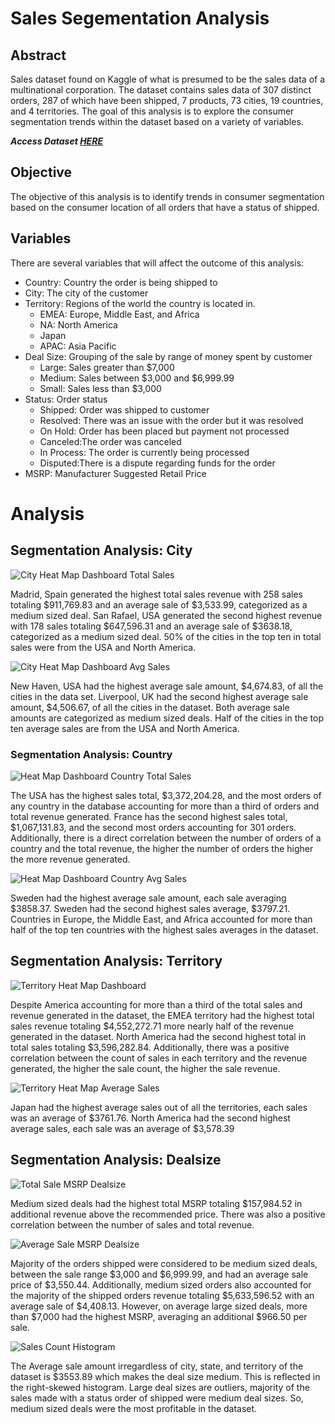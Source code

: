 # Sales Segementation Analysis

## Abstract

Sales dataset found on Kaggle of what is presumed to be the sales data of a multinational corporation. The dataset contains sales data of 307 distinct orders, 287 of which have been shipped, 7 products, 73 cities, 19 countries, and 4 territories. The goal of this analysis is to explore the consumer segmentation trends within the dataset based on a variety of variables. 

***Access Dataset [HERE](https://www.kaggle.com/datasets/kyanyoga/sample-sales-data)***

## Objective

The objective of this analysis is to identify trends in consumer segmentation based on the consumer location of all orders that have a status of shipped. 

## Variables

There are several variables that will affect the outcome of this analysis:

- Country: Country the order is being shipped to
- City:  The city of the customer 
- Territory: Regions of the world the country is located in. 
  - EMEA: Europe, Middle East, and Africa
  - NA: North America
  - Japan 
  - APAC: Asia Pacific
- Deal Size: Grouping of the sale by range of money spent by customer 
  - Large: Sales greater than  $7,000 
  - Medium: Sales between $3,000 and $6,999.99
  - Small: Sales less than $3,000
- Status: Order status
  - Shipped: Order was shipped to customer 
  - Resolved: There was an issue with the order but it was resolved
  - On Hold: Order has been placed but payment not processed
  - Canceled:The order was canceled
  - In Process: The order is currently being processed
  - Disputed:There is a dispute regarding funds for the order
- MSRP: Manufacturer Suggested Retail Price

# Analysis 

## Segmentation Analysis: City


![City Heat Map Dashboard Total Sales ](https://user-images.githubusercontent.com/112409778/208795405-fb71e283-5a9f-4371-8fd8-7d772122015e.jpg)

Madrid, Spain generated the highest total sales revenue with 258 sales totaling $911,769.83 and an average sale of $3,533.99, categorized as a medium sized deal. San Rafael, USA generated the second highest revenue with  178 sales totaling $647,596.31 and an average sale of $3638.18, categorized as a medium sized deal. 50% of the cities in the top ten in total sales were from the USA and North America.


![City Heat Map Dashboard Avg Sales ](https://user-images.githubusercontent.com/112409778/208795270-d08b76be-0c4f-4991-833e-4887fbaf2a9b.jpg)

New Haven, USA had the highest average sale amount, $4,674.83, of all the cities in the data set. Liverpool, UK had the second highest average sale amount, $4,506.67, of all the cities in the dataset. Both average sale amounts are categorized as medium sized deals. Half of the cities in the top ten average sales are from the USA and North America.

### Segmentation Analysis: Country

![Heat Map Dashboard Country Total Sales](https://user-images.githubusercontent.com/112409778/208795620-6a9dd802-e5b3-4227-87c8-c877b751aa58.jpg)

The USA has the highest sales total, $3,372,204.28, and the most orders of any country in the database accounting for more than a third of orders and total revenue generated. France has the second highest sales total, $1,067,131.83, and the second most orders accounting for 301 orders. Additionally, there is a direct correlation between the number of orders of a country and the total revenue, the higher the number of orders the higher the more revenue generated. 

![Heat Map Dashboard Country Avg Sales ](https://user-images.githubusercontent.com/112409778/208949587-ac7ef9ab-de3c-4edd-9b77-a40c518b36eb.jpg)

Sweden had the highest average sale amount, each sale averaging $3858.37. Sweden had the second highest sales average, $3797.21. Countries in Europe, the Middle East, and Africa accounted for more than half of the top ten countries with the highest sales averages in the dataset. 


## Segmentation Analysis: Territory

![Territory Heat Map Dashboard ](https://user-images.githubusercontent.com/112409778/208951441-0d1307b0-1a3f-4126-ab50-bcf4e674431b.jpg)

Despite America accounting for more than a third of the total sales and revenue generated in the dataset, the EMEA territory had the highest total sales revenue totaling $4,552,272.71 more nearly half of the revenue generated in the dataset. North America had the second highest total in total sales totaling $3,596,282.84. Additionally, there was a positive correlation between the count of sales in each territory and the revenue generated, the higher the sale count, the higher the sale revenue. 

![Territory Heat Map Average Sales ](https://user-images.githubusercontent.com/112409778/208951498-3d238b27-0754-494e-8815-57f267d2061a.jpg)


Japan had the highest average sales out of all the territories, each sales was an average of $3761.76. North America had the second highest average sales, each sale was an average of $3,578.39

## Segmentation Analysis: Dealsize

![Total Sale MSRP Dealsize ](https://user-images.githubusercontent.com/112409778/208952158-f7940d6b-b612-4e67-ab8a-22296184cdae.jpg)

Medium sized deals had the highest total MSRP totaling $157,984.52 in additional revenue above the recommended price. There was also a positive correlation between the number of sales and total revenue.


![Average Sale MSRP Dealsize](https://user-images.githubusercontent.com/112409778/208952207-164d77c0-caa1-4856-9f6c-8d2a9e8c9b32.jpg)

Majority of the orders shipped were considered to be medium sized deals, between the sale range $3,000 and $6,999.99, and had an average sale price of $3,550.44. Additionally, medium sized orders also accounted for the majority of the shipped orders revenue totaling $5,633,596.52 with an average sale of $4,408.13. However, on average large sized deals, more than $7,000 had the highest MSRP, averaging an additional $966.50 per sale. 

![Sales Count Histogram](https://user-images.githubusercontent.com/112409778/208952360-0d20f539-4487-4f05-b6da-5a4b3ae0a9ff.jpg)

The Average sale amount irregardless of city, state, and territory of the dataset is $3553.89 which makes the deal size medium. This is reflected in the right-skewed histogram. Large deal sizes are outliers, majority of the sales made with a status order of shipped were medium deal sizes. So, medium sized deals were the most profitable in the dataset. 






